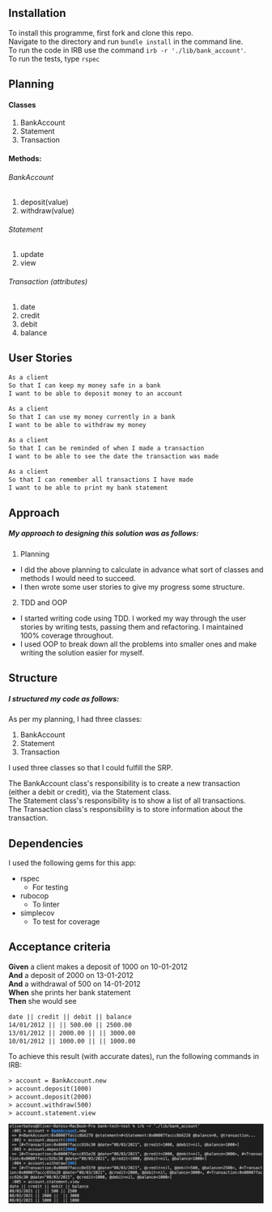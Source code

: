 ## Installation 

To install this programme, first fork and clone this repo.  
Navigate to the directory and run `bundle install` in the command line.  
To run the code in IRB use the command `irb -r './lib/bank_account'`.  
To run the tests, type `rspec`

## Planning 

#### Classes 
1. BankAccount
2. Statement
3. Transaction

#### Methods: 

###### BankAccount
1. deposit(value)
2. withdraw(value)

###### Statement
1. update
2. view

###### Transaction (attributes)
1. date
2. credit
3. debit
4. balance

## User Stories
```
As a client
So that I can keep my money safe in a bank
I want to be able to deposit money to an account
```

```
As a client
So that I can use my money currently in a bank
I want to be able to withdraw my money
```

```
As a client
So that I can be reminded of when I made a transaction
I want to be able to see the date the transaction was made
```

```
As a client
So that I can remember all transactions I have made
I want to be able to print my bank statement
```

## Approach

##### My approach to designing this solution was as follows:  
1. Planning 
  - I did the above planning to calculate in advance what sort of classes and methods I would need to succeed.
  - I then wrote some user stories to give my progress some structure.
2. TDD and OOP
  - I started writing code using TDD. I worked my way through the user stories by writing tests, passing them and refactoring. I maintained 100% coverage throughout. 
  - I used OOP to break down all the problems into smaller ones and make writing the solution easier for myself.

## Structure 
##### I structured my code as follows:
As per my planning, I had three classes:   
1. BankAccount
2. Statement
3. Transaction  

I used three classes so that I could fulfill the SRP.  

The BankAccount class's responsibility is to create a new transaction (either a debit or credit), via the Statement class.   
The Statement class's responsibility is to show a list of all transactions.  
The Transaction class's responsibility is to store information about the transaction.

## Dependencies

I used the following gems for this app:  
- rspec
  - For testing
- rubocop 
  - To linter
- simplecov 
  - To test for coverage

## Acceptance criteria

**Given** a client makes a deposit of 1000 on 10-01-2012  
**And** a deposit of 2000 on 13-01-2012  
**And** a withdrawal of 500 on 14-01-2012  
**When** she prints her bank statement  
**Then** she would see

```
date || credit || debit || balance
14/01/2012 || || 500.00 || 2500.00
13/01/2012 || 2000.00 || || 3000.00
10/01/2012 || 1000.00 || || 1000.00
```

To achieve this result (with accurate dates), run the following commands in IRB:  
```
> account = BankAccount.new 
> account.deposit(1000)
> account.deposit(2000)  
> account.withdraw(500)  
> account.statement.view
```

![Solution](example-usage.png)
